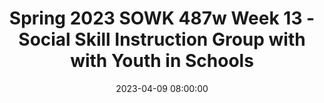 ---
layout: single_presentation
name: spring-2023-sowk-487w-week-13-social-skill-instruction-group-with-with-youth-in-schools.md
title: "Spring 2023 SOWK 487w Week 13 - Social Skill Instruction Group with with Youth in Schools"
date:  2023-04-09 08:00:00
presentation_id: pWXA7K
permalink: /pWXA7K/
redirect_from:
  - /presentations/pWXA7K/spring-2023-sowk-487w-week-13-social-skill-instruction-group-with-with-youth-in-schools
slides: 
  - slide_name: deck-10241-large-0.jpeg
    slide_text: >
      <p>DR. JACOB CAMPBELL, LICSW AT HERITAGE UNIVERSITY
      SOCIAL SKILL INSTRUCTION Group with Youth in Schoos Spring 2023 Week 13 SOWK 487w</p>
      
  - slide_name: deck-10241-large-1.jpeg
    slide_text: >
      <p>WEEK 13 AGENDA Overview of Working in Bridges Program Overview of SEL Implementation of ART Moral Reasoning Ideas for Working with Adolescents and Social Skills</p>
      
  - slide_name: deck-10241-large-2.jpeg
    slide_text: >
      <p>WHAT IS EBD Externalizing behaviors Internalizing behaviors Low incidence disorders
      EBD IS QUALIFIED AS AN “EMOTIONAL DISTURBANCE” AS A CONDITION EXHIBITING ONE OR MORE SPECIFIC EMOTIONAL AND/OR BEHAVIORAL DIFFICULTIES OVER A LONG PERIOD OF TIME AND TO A MARKED DEGREE, WHICH ADVERSELY AFFECTS EDUCATIONAL PERFORMANCE.</p>
      
  - slide_name: deck-10241-large-3.jpeg
    slide_text: >
      <p>PSYCHO-EDUCATIONAL CLASSROOM MODEL
      Therapeutic model uses a group milieu
      Focused on helping students understand behavior, how it impacts them, and developing strategies for changing behaviors</p>
      
  - slide_name: deck-10241-large-4.jpeg
    slide_text: >
      <p>ff
      ff
      Reducing Restrictiveness vs. Increasing Restrictiveness
      UNIQUE ASPECTS OF THIS CLASSROOM -
      High ratio of sta to students Special training for sta A variety of schedule options are provided to meet the students individualized needs Focus on managing and addressing behaviors inside of the Bridges Classroom as much as possible to keep kids in school. Coordination of outside services and providers for students. Inclusion of a social worker and mental health perspective in educational process</p>
      
  - slide_name: deck-10241-large-5.jpeg
    slide_text: >
      <p>CLASSROOM STRUCTURES
      ACADEMIC INSTRUCTION SPECIALLY DESIGNED SOCIAL SKILL INSTRUCTION TRACKING BEHAVIOR GROUP WORK
      PROGRESSIVE LEVEL SYSTEM TOKEN ECONOMY
      POSITIVE REINFORCEMENT</p>
      
  - slide_name: deck-10241-large-6.jpeg
    slide_text: >
      <p>CONTINUUM OF STRATEGIES TO ADDRESS BEHAVIOR Providing positive reinforcement Planned ignoring Proximity control Reteaching Coming back to the group Loss of privileges Positive notes home and reporting problems ADDRESSING BEHAVIORS IN THE CLASSROOM
      Changes in schedule Tasks and expectations not going away Finding plans to keep them in school Coordinating with outside services
      ADDRESSING THE BEHAVIOR THROUGH ADMINISTRATIVE DISCIPLINE</p>
      
  - slide_name: deck-10241-large-7.jpeg
    slide_text: >
      
  - slide_name: deck-10241-large-8.jpeg
    slide_text: >
      <p>SelfAwareness
      Social Awareness
      SelfManagement
      SOCIAL &amp; EMOTIONAL LEARNING
      Responsible Decision Making
      Relationship Skills
      Collaborative for Academic, Social, and Emotional Learning (CASEL),</p>
      
  - slide_name: deck-10241-large-9.jpeg
    slide_text: >
      <p>EMBEDDED SOCIAL EMOTIONAL LEARNING
      VS
      EXPLICIT SOCIAL EMOTIONAL LEARNING</p>
      
  - slide_name: deck-10241-large-10.jpeg
    slide_text: >
      <p>WASHINGTON ADOPTED SEL STANDARDS HTTPS://WWW.K12.WA.US/STUDENT-SUCCESS/RESOURCES-SUBJECT-AREA/SOCIAL-EMOTIONAL-LEARNING-SEL</p>
      
  - slide_name: deck-10241-large-11.jpeg
    slide_text: >
      <p>AGGRESSION REPLACEMENT TRAINING</p>
      
  - slide_name: deck-10241-large-12.jpeg
    slide_text: >
      <h2>GROUP NORMS
      fi</h2>
      <p>Respect Safety Participation Con dentiality</p>
      
  - slide_name: deck-10241-large-13.jpeg
    slide_text: >
      <p>THINKING ERRORS
      AKA: COGNITIVE DISTORTIONS
      THINKING ERRORS OR COGNITIVE DISTORTIONS LEAD US TO TROUBLE WHEN WE USE THEM TO MAKE SENSE OF OUR POOR CHOICES AND ANTISOCIAL BEHAVIOR. WE ALSO END UP WITH CONSEQUENCES THAT WE DO NOT LIKE.
      Self-centered Thinking: Thinking about only your own needs or interests, not caring about others. One example is saying “If I lie to people, it is nobody’s business but mine.” Assuming the Worst: Acting as if the worst outcome in a situation is the only possible outcome. Thinking people are out to get you. One example is saying, “I might as well lie, people won’t believe me if I tell the truth.” Blaming Others: Not accepting responsibility for your choices and consequences. Making it seem like someone forced you to act how you did. Saying someone else is responsible. One example is saying, “People make me lie when they ask too many questions.” Minimizing/mislabeling: Thinking Errors or Cognitive Distortions lead us to trouble when we use them to make sense of our poor choices and antisocial behavior. We also end up with consequences that we do not like.</p>
      
  - slide_name: deck-10241-large-14.jpeg
    slide_text: >
      <p>THINKING ERRORS
      THESE SAME STYLES OF THINKING CAN ALSO LEAD US TO POSITIVE DECISIONS.
      AKA: COGNITIVE DISTORTIONS
      Style of Thinking Self-Centered Thinking
      Assuming the Worst
      Blaming Others
      fl
      Minimizing/mislabeling
      Positive/Pro-social
      Okay Because
      I am not going to rob a bank with you You are using Thinking Ahead to stay because I don’t want to get in trouble. You do out of a situation that may lead to whatever you want. trouble. If I drink and drive, I will die.
      You are using Thinking Ahead and may save your own life.
      If there weren’t so many drug dealers in my If it is a factual statement, then you neighborhood, it would be a safer place to are not trying to blame someone else. live. It is no big deal to get a u shot, the needle just hurts for a second.
      You are using a Reminder to help to calm yourself down.</p>
      
  - slide_name: deck-10241-large-15.jpeg
    slide_text: >
      <p>REGGIE’S PROBLEM SITUATION FROM ART
      “YOUR FATHER IS LATE AGAIN,” REGGIE’S MOTHER TELLS REGGIE ONE NIGHT AS HE SITS DOWN TO DINNER. REGGIE KNOWS WHY; HE PASSED HIS FATHER’S CAR ON THE WAY HOME FROM SCHOOL. IT WAS PARKED OUTSIDE THE MIDTOWN BAR AND GRILL. REGGIE’S MOTHER AND FATHER HAD ARGUED MANY TIMES ABOUT HIS FATHER’S STOPPING OFF AT THE BAR ON HIS WAY HOME FROM WORK. AFTER THEIR LAST ARGUMENT, HIS FATHER HAD PROMISED HE WOULD NEVER DO IT AGAIN. “I WONDER WHY YOUR FATHER IS LATE,” REGGIE’S MOTHER SAYS. “DO YOU THINK I SHOULD TRUST WHAT HE SAID ABOUT NOT DRINKING ANY MORE? DO YOU THINK HE STOPPED OFF AT THE BAR AGAIN?” REGGIE’S MOTHER ASKS HIM. WHAT SHOULD REGGIE SAY OR DO?</p>
      
  - slide_name: deck-10241-large-16.jpeg
    slide_text: >
      <p>MORAL REASONING Problem Situation: “Real” Problem De nition: Name
      fi
      Group Decision
      Reggies Problem
      1
      2
      3
      4
      5</p>
      
  - slide_name: deck-10241-large-17.jpeg
    slide_text: >
      <h2>TECHNIQUES UTILIZED WITH INVOLUNTARY GROUPS -
      Emphasizing choices already made Emphasize choice Limited, clear requirements Clarifying roles Avoid emphasis on blaming</h2>
      <p>Positive future focus Clarifying non-negotiable requirements Clarifying rights and limitations Rewarding acknowledging responsibility
      (Rooney &amp; Chovanec, 2017)</p>
      
  - slide_name: deck-10241-large-18.jpeg
    slide_text: >
      <p>STRENGTHS BASED GROUP WORK WITH CHILDREN AND ADOLESCENTS 1
      Form groups based on member felt needs and wants, not diagnoses
      2
      Structure groups to welcome the whole person, not just the troubled parts
      3
      Integrate verbal and nonverbal activities
      4
      Decentralize authority and turn control over to group members
      5
      Develop alliances with relevant other people
      6
      Maintain a dual focus on individual change and social reform
      7
      Understand and respect group development as a key to promoting change
      ff
      (Maleko , 2017)</p>
      
  - slide_name: deck-10241-large-19.jpeg
    slide_text: >
      <h2>INTERVENTION STRATEGIES TO PRACTICE SOCIAL SKILLS FOR STUDENTS WITH EBD</h2>
      <p>Peer-mediated practice and mentoring Role-playing Social stories Video modeling
      (Kumm et al., 2021)</p>
      
  - slide_name: deck-10241-large-20.jpeg
    slide_text: >
      <p>PHASES OF PROVIDING SOCIAL SKILL INSTRUCTION Discuss the importance of social skills PHASE1: PRE-SOCIAL SKILL PRACTICE STRATEGIES
      Identify and de ne targeted social skills Model appropriate social behavior
      PHASE 2: PRACTICE
      PHASE 3: POST-PRACTICE
      fi
      (Kumm et al., 2021, p. 100)
      Implement social skills practice strategies Monitor
      Data analysis Maintain, intensify, or fade the social skill practice strategies</p>
      
presentation_description: >
  <p>Week 13 is focused on group work with youth in a school-based setting. One significant function social workers can have in school is assisting with instruction and acquiring social and emotional learning (SEL) skills. Jones et al. (2021) is an in-depth report on SEL in school and can provide insight into what it is. In addition, social workers often lead groups to work on social skills with youth, and Kumm et al. (2021) give a few examples of how we can implement social skill instruction. During class, we will be looking at several ideas. These include the following.</p>
  <ul>
  <li>Overview of Working in Bridges Program</li>
  <li>Overview of SEL</li>
  <li>Implementation of ART Moral Reasoning</li>
  <li>Ideas for Working with Adolescents and Social Skills</li>
  </ul>
  
downloadable_slides: deck-10241.pdf
slides_count: 21
header:
  teaser: deck-10241-thumb-0.jpeg
presentation_video:
location: "Heritage University"
tags:
  - Heritage University
  - BASW Program
  - SOWK 487w
---